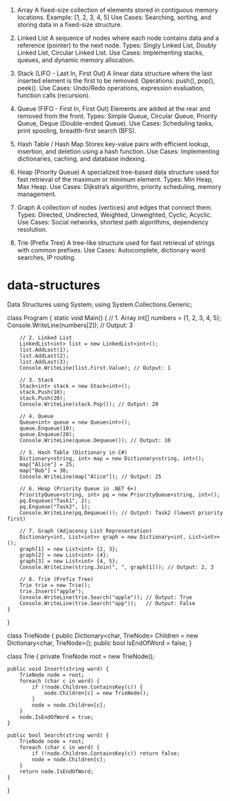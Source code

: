 1. Array
A fixed-size collection of elements stored in contiguous memory locations.
Example: [1, 2, 3, 4, 5]
Use Cases: Searching, sorting, and storing data in a fixed-size structure.

3. Linked List
A sequence of nodes where each node contains data and a reference (pointer) to the next node.
Types: Singly Linked List, Doubly Linked List, Circular Linked List.
Use Cases: Implementing stacks, queues, and dynamic memory allocation.

5. Stack (LIFO - Last In, First Out)
A linear data structure where the last inserted element is the first to be removed.
Operations: push(), pop(), peek().
Use Cases: Undo/Redo operations, expression evaluation, function calls (recursion).

7. Queue (FIFO - First In, First Out)
Elements are added at the rear and removed from the front.
Types: Simple Queue, Circular Queue, Priority Queue, Deque (Double-ended Queue).
Use Cases: Scheduling tasks, print spooling, breadth-first search (BFS).

9. Hash Table / Hash Map
Stores key-value pairs with efficient lookup, insertion, and deletion using a hash function.
Use Cases: Implementing dictionaries, caching, and database indexing.

11. Heap (Priority Queue)
A specialized tree-based data structure used for fast retrieval of the maximum or minimum element.
Types: Min Heap, Max Heap.
Use Cases: Dijkstra’s algorithm, priority scheduling, memory management.

13. Graph
A collection of nodes (vertices) and edges that connect them.
Types: Directed, Undirected, Weighted, Unweighted, Cyclic, Acyclic.
Use Cases: Social networks, shortest path algorithms, dependency resolution.

15. Trie (Prefix Tree)
A tree-like structure used for fast retrieval of strings with common prefixes.
Use Cases: Autocomplete, dictionary word searches, IP routing.

# data-structures
Data Structures
using System;
using System.Collections.Generic;

class Program {
    static void Main() {
        // 1. Array
        int[] numbers = {1, 2, 3, 4, 5};
        Console.WriteLine(numbers[2]); // Output: 3

        // 2. Linked List
        LinkedList<int> list = new LinkedList<int>();
        list.AddLast(1);
        list.AddLast(2);
        list.AddLast(3);
        Console.WriteLine(list.First.Value); // Output: 1

        // 3. Stack
        Stack<int> stack = new Stack<int>();
        stack.Push(10);
        stack.Push(20);
        Console.WriteLine(stack.Pop()); // Output: 20

        // 4. Queue
        Queue<int> queue = new Queue<int>();
        queue.Enqueue(10);
        queue.Enqueue(20);
        Console.WriteLine(queue.Dequeue()); // Output: 10

        // 5. Hash Table (Dictionary in C#)
        Dictionary<string, int> map = new Dictionary<string, int>();
        map["Alice"] = 25;
        map["Bob"] = 30;
        Console.WriteLine(map["Alice"]); // Output: 25

        // 6. Heap (Priority Queue in .NET 6+)
        PriorityQueue<string, int> pq = new PriorityQueue<string, int>();
        pq.Enqueue("Task1", 2);
        pq.Enqueue("Task2", 1);
        Console.WriteLine(pq.Dequeue()); // Output: Task2 (lowest priority first)

        // 7. Graph (Adjacency List Representation)
        Dictionary<int, List<int>> graph = new Dictionary<int, List<int>>();
        graph[1] = new List<int> {2, 3};
        graph[2] = new List<int> {4};
        graph[3] = new List<int> {4, 5};
        Console.WriteLine(string.Join(", ", graph[1])); // Output: 2, 3

        // 8. Trie (Prefix Tree)
        Trie trie = new Trie();
        trie.Insert("apple");
        Console.WriteLine(trie.Search("apple")); // Output: True
        Console.WriteLine(trie.Search("app"));   // Output: False
    }
}

class TrieNode {
    public Dictionary<char, TrieNode> Children = new Dictionary<char, TrieNode>();
    public bool IsEndOfWord = false;
}

class Trie {
    private TrieNode root = new TrieNode();

    public void Insert(string word) {
        TrieNode node = root;
        foreach (char c in word) {
            if (!node.Children.ContainsKey(c)) {
                node.Children[c] = new TrieNode();
            }
            node = node.Children[c];
        }
        node.IsEndOfWord = true;
    }

    public bool Search(string word) {
        TrieNode node = root;
        foreach (char c in word) {
            if (!node.Children.ContainsKey(c)) return false;
            node = node.Children[c];
        }
        return node.IsEndOfWord;
    }
}

